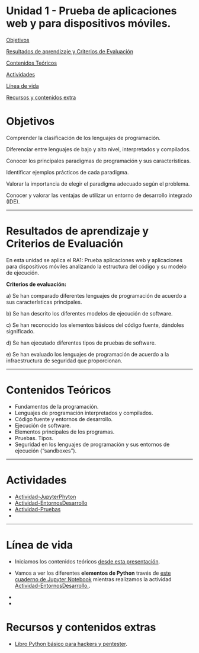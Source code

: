 # Unidad 1 - Prueba de aplicaciones web y para dispositivos móviles.

[Objetivos](#objetivos)

[Resultados de aprendizaje y Criterios de Evaluación](#resultados-de-aprendizaje-y-criterios-de-evaluación)

[Contenidos Teóricos](#contenidos-teóricos)

[Actividades](#actividades)

[Línea de vida](#línea-de-vida)

[Recursos y contenidos extra](#recursos-y-contenidos-extras)

# Objetivos

Comprender la clasificación de los lenguajes de programación.

Diferenciar entre lenguajes de bajo y alto nivel, interpretados y compilados.

Conocer los principales paradigmas de programación y sus características.

Identificar ejemplos prácticos de cada paradigma.

Valorar la importancia de elegir el paradigma adecuado según el problema.

Conocer y valorar las ventajas de utilizar un entorno de desarrollo integrado (IDE).

---
# Resultados de aprendizaje y Criterios de Evaluación

En esta unidad se aplica el RA1: Prueba aplicaciones web y aplicaciones para dispositivos móviles analizando la estructura del código y su modelo de ejecución.

**Criterios de evaluación:**

a)	Se han comparado diferentes lenguajes de programación de acuerdo a sus características principales.

b)	Se han descrito los diferentes modelos de ejecución de software.

c)	Se han reconocido los elementos básicos del código fuente, dándoles significado.

d)	Se han ejecutado diferentes tipos de pruebas de software.

e)	Se han evaluado los lenguajes de programación de acuerdo a la infraestructura de seguridad que proporcionan.


---
# Contenidos Teóricos

- Fundamentos de la programación.
- Lenguajes de programación interpretados y compilados.
- Código fuente y entornos de desarrollo.
- Ejecución de software.
- Elementos principales de los programas.
- Pruebas. Tipos.
- Seguridad en los lenguajes de programación y sus entornos de ejecución (“sandboxes”).


---
# Actividades

- [Actividad-JupyterPhyton](Actividad-JupyterPhyton/README.md)
- [Actividad-EntornosDesarrollo](Actividad-EntornosDesarrollo/README.md)
- [Actividad-Pruebas](Actividad-Pruebas/README.md)
- []()


---

# Línea de vida


- Iniciamos los contenidos teóricos [desde esta presentación](ContenidosTeoricos/PPSUnidad1-LenguajesProgramacion.pdf).


- Vamos a ver los diferentes **elementos de Python** través de [este cuaderno de Jupyter Notebook](./Actividad-JupyterPhyton/ElementosPython.ipynb) mientras realizamos la actividad [Actividad-EntornosDesarrollo.](Actividad-EntornosDesarrollo/README.md).  
- 
- 

# Recursos y contenidos extras

- [Libro Python básico para hackers y pentester](https://protegermipc.net/2019/05/22/libro-python-basico-para-hackers-y-pentester).